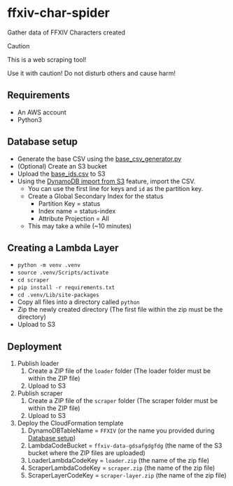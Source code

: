 # ffxiv-char-spider
Gather data of FFXIV Characters created

> [!CAUTION]
> This is a web scraping tool!
> 
> Use it with caution! Do not disturb others and cause harm!

## Requirements
* An AWS account
* Python3

## Database setup
* Generate the base CSV using the [base_csv_generator.py](util/base_csv_generator.py)
* (Optional) Create an S3 bucket
* Upload the [base_ids.csv](util/base_ids.csv) to S3
* Using the [DynamoDB import from S3](https://docs.aws.amazon.com/amazondynamodb/latest/developerguide/S3DataImport.HowItWorks.html) feature, import the CSV.
  * You can use the first line for keys and `id` as the partition key.
  * Create a Global Secondary Index for the status
    * Partition Key = status
    * Index name = status-index
    * Attribute Projection = All
  * This may take a while (~10 minutes)

## Creating a Lambda Layer
* `python -m venv .venv`
* `source .venv/Scripts/activate`
* `cd scraper`
* `pip install -r requirements.txt`
* `cd .venv/Lib/site-packages`
* Copy all files into a directory called `python`
* Zip the newly created directory (The first file within the zip must be the directory)
* Upload to S3

## Deployment
1. Publish loader
   1. Create a ZIP file of the `loader` folder (The loader folder must be within the ZIP file)
   2. Upload to S3
2. Publish scraper
   1. Create a ZIP file of the `scraper` folder (The scraper folder must be within the ZIP file)
   2. Upload to S3
3. Deploy the CloudFormation template
   1. DynamoDBTableName = `FFXIV` (or the name you provided during [Database setup](#database-setup))
   2. LambdaCodeBucket = `ffxiv-data-gdsafgdgfdg` (the name of the S3 bucket where the ZIP files are uploaded)
   3. LoaderLambdaCodeKey = `loader.zip` (the name of the zip file)
   4. ScraperLambdaCodeKey = `scraper.zip` (the name of the zip file)
   5. ScraperLayerCodeKey = `scraper-layer.zip` (the name of the zip file)

